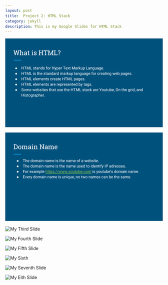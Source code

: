 ```yaml
---
layout: post
title:  Project 2: HTML Stack
category: jekyll 
description: This is my Google Slides for HTML Stack
---
```


![My First Slide](https://raw.githubusercontent.com/Maynard-Schools/jekyll-setup-NIkko41/master/assets/img/Web%20development%20project%20two_%20stack%20(1).png)

![My Second Slide](https://raw.githubusercontent.com/Maynard-Schools/jekyll-setup-NIkko41/master/assets/img/Web%20development%20project%20two_%20stack%20(2).png)

![My Third Slide]()

![My Fourth Slide]()

![My Fifth Slide]()

![My Sixth]()

![My Seventh Slide]()

![My Eith Slide]()

